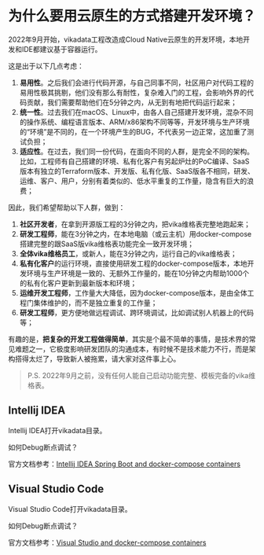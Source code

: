 # 为什么要用云原生的方式搭建开发环境？


2022年9月开始，vikadata工程改造成Cloud Native云原生的开发环境，本地开发和IDE都建议基于容器运行。


这是出于以下几点考虑：

1. **易用性**。之后我们会进行代码开源，与自己同事不同，社区用户对代码工程的易用性极其挑剔，他们没有那么有耐性，复杂难入门的工程，会影响外界的代码贡献，我们需要帮助他们在5分钟之内，从无到有地把代码运行起来；
2. **统一性**。过去我们在macOS、Linux中，由各人自己搭建开发环境，混杂不同的操作系统、编程语言版本、ARM/x86架构不同等等，开发环境与生产环境的“环境”是不同的，在一个环境产生的BUG，不代表另一边正常，这加重了测试负担；
3. **适应性**。在过去，我们同一份代码，在面向不同的人群，是完全不同的架构。比如，工程师有自己搭建的环境、私有化客户有另起炉灶的PoC编译、SaaS版本有独立的Terraform版本、开发版、私有化版、SaaS版各不相同，研发、运维、客户、用户，分别有着类似的、低水平重复的工作量，隐含有巨大的浪费；


因此，我们希望帮助以下人群，做到：
1. **社区开发者**，在拿到开源版工程的3分钟之内，把vika维格表完整地跑起来；
2. **研发工程师**，能在3分钟之内，在本地电脑（或云主机）用docker-compose搭建完整的跟SaaS版vika维格表功能完全一致开发环境；
3. **全体vika维格员工**，或新人，能在3分钟之内，运行自己的vika维格表；
4. **私有化客户**的运行环境，直接使用研发工程的docker-compose版本，本地开发环境与生产环境是一致的、无额外工作量的，能在10分钟之内帮助1000个的私有化客户更新到最新版本和环境；
5. **运维开发工程师**，工作量大大降低，因为docker-compose版本，是由全体工程门集体维护的，而不是独立重复的工作量；
6. **研发工程师**，更方便地做远程调试、跨环境调试，比如调试别人机器上的代码等；


有趣的是，**把复杂的开发工程做得简单**，其实是个最不简单的事情，是技术界的常见难题之一，它极度影响研发团队的沟通成本，有时候不是技术能力不行，而是架构搭得太烂了，导致新人被拖累，请大家对这件事上心。

> P.S. 2022年9月之前，没有任何人能自己启动功能完整、模板完备的vika维格表。

## Intellij IDEA


Intellij IDEA打开vikadata目录。

如何Debug断点调试？

官方文档参考：[Intellij IDEA Spring Boot and docker-compose containers](https://www.jetbrains.com/help/idea/run-and-debug-a-spring-boot-application-using-docker-compose.html#clone_sample_project)

## Visual Studio Code

Visual Studio Code打开vikadata目录。

如何Debug断点调试？

官方文档参考：[Visual Studio and docker-compose containers](https://code.visualstudio.com/docs/containers/docker-compose)